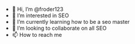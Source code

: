 - 👋 Hi, I’m @froder123
- 👀 I’m interested in SEO
- 🌱 I’m currently learning how to be a seo master
- 💞️ I’m looking to collaborate on all SEO 
- 📫 How to reach me 

<!---
froder123/froder123 is a ✨ special ✨ repository because its `README.md` (this file) appears on your GitHub profile.
You can click the Preview link to take a look at your changes.
--->
